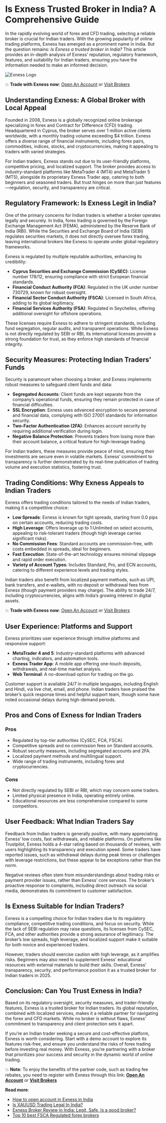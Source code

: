# Is Exness Trusted Broker in India? A Comprehensive Guide

In the rapidly evolving world of forex and CFD trading, selecting a reliable broker is crucial for Indian traders. With the growing popularity of online trading platforms, Exness has emerged as a prominent name in India. But the question remains: *Is Exness a trusted broker in India?* This article provides an in-depth analysis of Exness’ reputation, regulatory framework, features, and suitability for Indian traders, ensuring you have the information needed to make an informed decision.

![Exness Logo](https://d3dpet1g0ty5ed.cloudfront.net/EN_SSA_Trade_every_opportunity_in_milliseconds_800x800.png)

💥 **Trade with Exness now**: [Open An Account](https://one.exnesstrack.org/boarding/sign-up/a/89rj8di4n7) or [Visit Brokers](https://one.exnesstrack.org/a/89rj8di4n7)

## Understanding Exness: A Global Broker with Local Appeal

Founded in 2008, Exness is a globally recognized online brokerage specializing in forex and Contract for Difference (CFD) trading. Headquartered in Cyprus, the broker serves over 1 million active clients worldwide, with a monthly trading volume exceeding $4 trillion. Exness offers a diverse range of financial instruments, including forex pairs, commodities, indices, stocks, and cryptocurrencies, making it appealing to traders with varied strategies.

For Indian traders, Exness stands out due to its user-friendly platforms, competitive pricing, and localized support. The broker provides access to industry-standard platforms like MetaTrader 4 (MT4) and MetaTrader 5 (MT5), alongside its proprietary Exness Trader app, catering to both beginners and seasoned traders. But trust hinges on more than just features—regulation, security, and transparency are critical.

## Regulatory Framework: Is Exness Legit in India?

One of the primary concerns for Indian traders is whether a broker operates legally and securely. In India, forex trading is governed by the Foreign Exchange Management Act (FEMA), administered by the Reserve Bank of India (RBI). While the Securities and Exchange Board of India (SEBI) regulates securities markets, it does not directly oversee forex trading, leaving international brokers like Exness to operate under global regulatory frameworks.

Exness is regulated by multiple reputable authorities, enhancing its credibility:

- **Cyprus Securities and Exchange Commission (CySEC)**: License number 178/12, ensuring compliance with strict European financial standards.
- **Financial Conduct Authority (FCA)**: Regulated in the UK under number 730729, known for robust oversight.
- **Financial Sector Conduct Authority (FSCA)**: Licensed in South Africa, adding to its global legitimacy.
- **Financial Services Authority (FSA)**: Regulated in Seychelles, offering additional oversight for offshore operations.

These licenses require Exness to adhere to stringent standards, including fund segregation, regular audits, and transparent operations. While Exness is not directly regulated by SEBI or RBI, its international licenses provide a strong foundation for trust, as they enforce high standards of financial integrity.

## Security Measures: Protecting Indian Traders’ Funds

Security is paramount when choosing a broker, and Exness implements robust measures to safeguard client funds and data:

- **Segregated Accounts**: Client funds are kept separate from the company’s operational funds, ensuring they remain protected in case of financial difficulties.
- **SSL Encryption**: Exness uses advanced encryption to secure personal and financial data, complying with ISO 27001 standards for information security.
- **Two-Factor Authentication (2FA)**: Enhances account security by requiring additional verification during login.
- **Negative Balance Protection**: Prevents traders from losing more than their account balance, a critical feature for high-leverage trading.

For Indian traders, these measures provide peace of mind, ensuring their investments are secure even in volatile markets. Exness’ commitment to transparency is further demonstrated by its real-time publication of trading volume and execution statistics, fostering trust.

## Trading Conditions: Why Exness Appeals to Indian Traders

Exness offers trading conditions tailored to the needs of Indian traders, making it a competitive choice:

- **Low Spreads**: Exness is known for tight spreads, starting from 0.0 pips on certain accounts, reducing trading costs.
- **High Leverage**: Offers leverage up to 1:Unlimited on select accounts, appealing to risk-tolerant traders (though high leverage carries significant risks).
- **No Commission Fees**: Standard accounts are commission-free, with costs embedded in spreads, ideal for beginners.
- **Fast Execution**: State-of-the-art technology ensures minimal slippage and rapid order execution.
- **Variety of Account Types**: Includes Standard, Pro, and ECN accounts, catering to different experience levels and trading styles.

Indian traders also benefit from localized payment methods, such as UPI, bank transfers, and e-wallets, with no deposit or withdrawal fees from Exness (though payment providers may charge). The ability to trade 24/7, including cryptocurrencies, aligns with India’s growing interest in digital assets.

💥 **Trade with Exness now**: [Open An Account](https://one.exnesstrack.org/boarding/sign-up/a/89rj8di4n7) or [Visit Brokers](https://one.exnesstrack.org/a/89rj8di4n7)

## User Experience: Platforms and Support

Exness prioritizes user experience through intuitive platforms and responsive support:

- **MetaTrader 4 and 5**: Industry-standard platforms with advanced charting, indicators, and automation tools.
- **Exness Trader App**: A mobile app offering one-touch deposits, withdrawals, and real-time market analysis.
- **Web Terminal**: A no-download option for trading on the go.

Customer support is available 24/7 in multiple languages, including English and Hindi, via live chat, email, and phone. Indian traders have praised the broker’s quick response times and helpful support team, though some have noted occasional delays during high-demand periods.

## Pros and Cons of Exness for Indian Traders

### Pros
- Regulated by top-tier authorities (CySEC, FCA, FSCA).
- Competitive spreads and no commission fees on Standard accounts.
- Robust security measures, including segregated accounts and 2FA.
- Localized payment methods and multilingual support.
- Wide range of trading instruments, including forex and cryptocurrencies.

### Cons
- Not directly regulated by SEBI or RBI, which may concern some traders.
- Limited physical presence in India, operating entirely online.
- Educational resources are less comprehensive compared to some competitors.

## User Feedback: What Indian Traders Say

Feedback from Indian traders is generally positive, with many appreciating Exness’ low costs, fast withdrawals, and reliable platforms. On platforms like Trustpilot, Exness holds a 4-star rating based on thousands of reviews, with users highlighting its transparency and execution speed. Some traders have reported issues, such as withdrawal delays during peak times or challenges with leverage restrictions, but these appear to be exceptions rather than the norm.

Negative reviews often stem from misunderstandings about trading risks or payment provider issues, rather than Exness’ core services. The broker’s proactive response to complaints, including direct outreach via social media, demonstrates its commitment to customer satisfaction.

## Is Exness Suitable for Indian Traders?

Exness is a compelling choice for Indian traders due to its regulatory compliance, competitive trading conditions, and focus on security. While the lack of SEBI regulation may raise questions, its licenses from CySEC, FCA, and other authorities provide a strong assurance of legitimacy. The broker’s low spreads, high leverage, and localized support make it suitable for both novice and experienced traders.

However, traders should exercise caution with high leverage, as it amplifies risks. Beginners may also need to supplement Exness’ educational resources with external materials to build their skills. Overall, Exness’ transparency, security, and performance position it as a trusted broker for Indian traders in 2025.

## Conclusion: Can You Trust Exness in India?

Based on its regulatory oversight, security measures, and trader-friendly features, Exness is a trusted broker for Indian traders. Its global reputation, combined with localized services, makes it a reliable partner for navigating the forex and CFD markets. While no broker is without flaws, Exness’ commitment to transparency and client protection sets it apart.

If you’re an Indian trader seeking a secure and cost-effective platform, Exness is worth considering. Start with a demo account to explore its features risk-free, and ensure you understand the risks of forex trading before investing real money. With Exness, you’re partnering with a broker that prioritizes your success and security in the dynamic world of online trading.

💥 **Note**: To enjoy the benefits of the partner code, such as trading fee rebates, you need to register with Exness through this link: **[Open An Account](https://one.exnesstrack.org/boarding/sign-up/a/89rj8di4n7)** or **[Visit Brokers](https://one.exnesstrack.org/a/89rj8di4n7)**

**Read more**:
- [How to open account in Exness in India](https://github.com/MarryMTP/Exness/blob/main/How%20to%20Open%20Account%20in%20Exness%20in%20India.md)
- [Is XAUUSD Trading Legal In India?](https://github.com/MarryMTP/Exness/blob/main/Is%20XAUUSD%20Trading%20Legal%20In%20India%3F%20A%20Comprehensive%20Guide.md)
- [Exness Broker Review in India: Legit, Safe, Is a good broker?](https://github.com/MarryMTP/Exness/blob/main/Exness%20Broker%20Review%20in%20India%3A%20Legit%2C%20Safe%2C%20Is%20a%20Good%20Broker%3F.md)
- [Top 10 best FSCA Regulated forex brokers](https://github.com/MarryMTP/Exness/blob/main/Top%2010%20best%20FSCA%20Regulated%20forex%20brokers.md)
